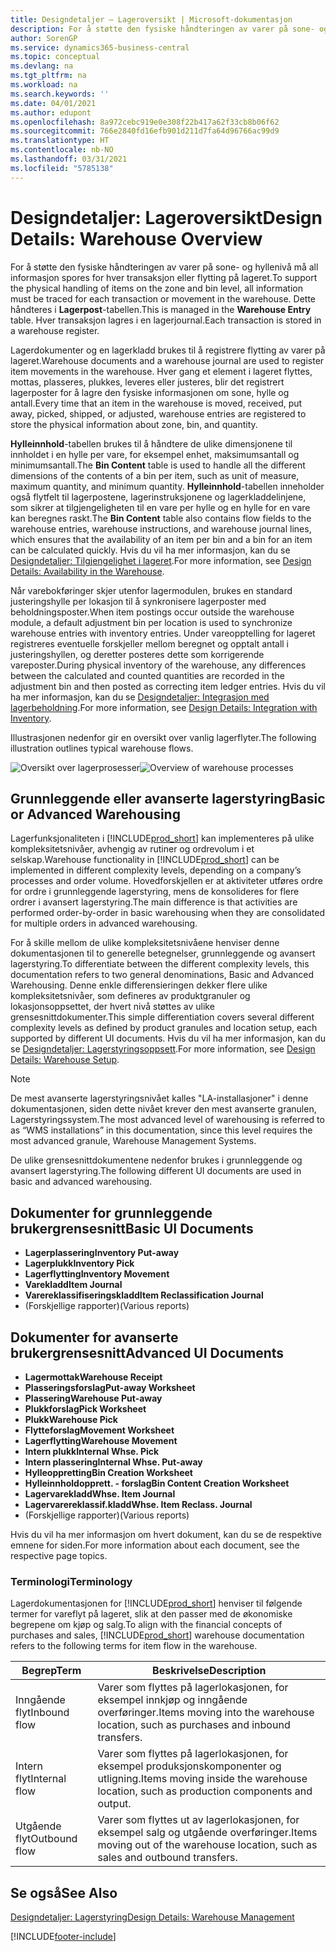 ```yaml
---
title: Designdetaljer – Lageroversikt | Microsoft-dokumentasjon
description: For å støtte den fysiske håndteringen av varer på sone- og hyllenivå må all informasjon spores for hver transaksjon eller flytting på lageret. Dette håndteres i **Lagerpost**-tabellen. Hver transaksjon lagres i en lagerjournal.
author: SorenGP
ms.service: dynamics365-business-central
ms.topic: conceptual
ms.devlang: na
ms.tgt_pltfrm: na
ms.workload: na
ms.search.keywords: ''
ms.date: 04/01/2021
ms.author: edupont
ms.openlocfilehash: 8a972cebc919e0e308f22b417a62f33cb8b06f62
ms.sourcegitcommit: 766e2840fd16efb901d211d7fa64d96766ac99d9
ms.translationtype: HT
ms.contentlocale: nb-NO
ms.lasthandoff: 03/31/2021
ms.locfileid: "5785138"
---
```

# <a name="design-details-warehouse-overview"></a><span data-ttu-id="7c2c1-105">Designdetaljer: Lageroversikt</span><span class="sxs-lookup"><span data-stu-id="7c2c1-105">Design Details: Warehouse Overview</span></span>
<span data-ttu-id="7c2c1-106">For å støtte den fysiske håndteringen av varer på sone- og hyllenivå må all informasjon spores for hver transaksjon eller flytting på lageret.</span><span class="sxs-lookup"><span data-stu-id="7c2c1-106">To support the physical handling of items on the zone and bin level, all information must be traced for each transaction or movement in the warehouse.</span></span> <span data-ttu-id="7c2c1-107">Dette håndteres i **Lagerpost**-tabellen.</span><span class="sxs-lookup"><span data-stu-id="7c2c1-107">This is managed in the **Warehouse Entry** table.</span></span> <span data-ttu-id="7c2c1-108">Hver transaksjon lagres i en lagerjournal.</span><span class="sxs-lookup"><span data-stu-id="7c2c1-108">Each transaction is stored in a warehouse register.</span></span>  

<span data-ttu-id="7c2c1-109">Lagerdokumenter og en lagerkladd brukes til å registrere flytting av varer på lageret.</span><span class="sxs-lookup"><span data-stu-id="7c2c1-109">Warehouse documents and a warehouse journal are used to register item movements in the warehouse.</span></span> <span data-ttu-id="7c2c1-110">Hver gang et element i lageret flyttes, mottas, plasseres, plukkes, leveres eller justeres, blir det registrert lagerposter for å lagre den fysiske informasjonen om sone, hylle og antall.</span><span class="sxs-lookup"><span data-stu-id="7c2c1-110">Every time that an item in the warehouse is moved, received, put away, picked, shipped, or adjusted, warehouse entries are registered to store the physical information about zone, bin, and quantity.</span></span>

<span data-ttu-id="7c2c1-111">**Hylleinnhold**-tabellen brukes til å håndtere de ulike dimensjonene til innholdet i en hylle per vare, for eksempel enhet, maksimumsantall og minimumsantall.</span><span class="sxs-lookup"><span data-stu-id="7c2c1-111">The **Bin Content** table is used to handle all the different dimensions of the contents of a bin per item, such as unit of measure, maximum quantity, and minimum quantity.</span></span> <span data-ttu-id="7c2c1-112">**Hylleinnhold**-tabellen inneholder også flytfelt til lagerpostene, lagerinstruksjonene og lagerkladdelinjene, som sikrer at tilgjengeligheten til en vare per hylle og en hylle for en vare kan beregnes raskt.</span><span class="sxs-lookup"><span data-stu-id="7c2c1-112">The **Bin Content** table also contains flow fields to the warehouse entries, warehouse instructions, and warehouse journal lines, which ensures that the availability of an item per bin and a bin for an item can be calculated quickly.</span></span> <span data-ttu-id="7c2c1-113">Hvis du vil ha mer informasjon, kan du se [Designdetaljer: Tilgjengelighet i lageret](design-details-availability-in-the-warehouse.md).</span><span class="sxs-lookup"><span data-stu-id="7c2c1-113">For more information, see [Design Details: Availability in the Warehouse](design-details-availability-in-the-warehouse.md).</span></span>  

<span data-ttu-id="7c2c1-114">Når varebokføringer skjer utenfor lagermodulen, brukes en standard justeringshylle per lokasjon til å synkronisere lagerposter med beholdningsposter.</span><span class="sxs-lookup"><span data-stu-id="7c2c1-114">When item postings occur outside the warehouse module, a default adjustment bin per location is used to synchronize warehouse entries with inventory entries.</span></span> <span data-ttu-id="7c2c1-115">Under vareopptelling for lageret registreres eventuelle forskjeller mellom beregnet og opptalt antall i justeringshyllen, og deretter posteres dette som korrigerende vareposter.</span><span class="sxs-lookup"><span data-stu-id="7c2c1-115">During physical inventory of the warehouse, any differences between the calculated and counted quantities are recorded in the adjustment bin and then posted as correcting item ledger entries.</span></span> <span data-ttu-id="7c2c1-116">Hvis du vil ha mer informasjon, kan du se [Designdetaljer: Integrasjon med lagerbeholdning](design-details-integration-with-inventory.md).</span><span class="sxs-lookup"><span data-stu-id="7c2c1-116">For more information, see [Design Details: Integration with Inventory](design-details-integration-with-inventory.md).</span></span>  

<span data-ttu-id="7c2c1-117">Illustrasjonen nedenfor gir en oversikt over vanlig lagerflyter.</span><span class="sxs-lookup"><span data-stu-id="7c2c1-117">The following illustration outlines typical warehouse flows.</span></span>  

<span data-ttu-id="7c2c1-118">![Oversikt over lagerprosesser](media/design_details_warehouse_management_overview.png "Oversikt over lagerprosesser")</span><span class="sxs-lookup"><span data-stu-id="7c2c1-118">![Overview of warehouse processes](media/design_details_warehouse_management_overview.png "Overview of warehouse processes")</span></span>  

## <a name="basic-or-advanced-warehousing"></a><span data-ttu-id="7c2c1-119">Grunnleggende eller avanserte lagerstyring</span><span class="sxs-lookup"><span data-stu-id="7c2c1-119">Basic or Advanced Warehousing</span></span>  
<span data-ttu-id="7c2c1-120">Lagerfunksjonaliteten i [!INCLUDE[prod_short](includes/prod_short.md)] kan implementeres på ulike kompleksitetsnivåer, avhengig av rutiner og ordrevolum i et selskap.</span><span class="sxs-lookup"><span data-stu-id="7c2c1-120">Warehouse functionality in [!INCLUDE[prod_short](includes/prod_short.md)] can be implemented in different complexity levels, depending on a company’s processes and order volume.</span></span> <span data-ttu-id="7c2c1-121">Hovedforskjellen er at aktiviteter utføres ordre for ordre i grunnleggende lagerstyring, mens de konsolideres for flere ordrer i avansert lagerstyring.</span><span class="sxs-lookup"><span data-stu-id="7c2c1-121">The main difference is that activities are performed order-by-order in basic warehousing when they are consolidated for multiple orders in advanced warehousing.</span></span>  

 <span data-ttu-id="7c2c1-122">For å skille mellom de ulike kompleksitetsnivåene henviser denne dokumentasjonen til to generelle betegnelser, grunnleggende og avansert lagerstyring.</span><span class="sxs-lookup"><span data-stu-id="7c2c1-122">To differentiate between the different complexity levels, this documentation refers to two general denominations, Basic and Advanced Warehousing.</span></span> <span data-ttu-id="7c2c1-123">Denne enkle differensieringen dekker flere ulike kompleksitetsnivåer, som defineres av produktgranuler og lokasjonsoppsettet, der hvert nivå støttes av ulike grensesnittdokumenter.</span><span class="sxs-lookup"><span data-stu-id="7c2c1-123">This simple differentiation covers several different complexity levels as defined by product granules and location setup, each supported by different UI documents.</span></span> <span data-ttu-id="7c2c1-124">Hvis du vil ha mer informasjon, kan du se [Designdetaljer: Lagerstyringsoppsett](design-details-warehouse-setup.md).</span><span class="sxs-lookup"><span data-stu-id="7c2c1-124">For more information, see [Design Details: Warehouse Setup](design-details-warehouse-setup.md).</span></span>  

> [!NOTE]  
>  <span data-ttu-id="7c2c1-125">De mest avanserte lagerstyringsnivået kalles "LA-installasjoner" i denne dokumentasjonen, siden dette nivået krever den mest avanserte granulen, Lagerstyringssystem.</span><span class="sxs-lookup"><span data-stu-id="7c2c1-125">The most advanced level of warehousing is referred to as “WMS installations” in this documentation, since this level requires the most advanced granule, Warehouse Management Systems.</span></span>  

 <span data-ttu-id="7c2c1-126">De ulike grensesnittdokumentene nedenfor brukes i grunnleggende og avansert lagerstyring.</span><span class="sxs-lookup"><span data-stu-id="7c2c1-126">The following different UI documents are used in basic and advanced warehousing.</span></span>  

## <a name="basic-ui-documents"></a><span data-ttu-id="7c2c1-127">Dokumenter for grunnleggende brukergrensesnitt</span><span class="sxs-lookup"><span data-stu-id="7c2c1-127">Basic UI Documents</span></span>  

-   <span data-ttu-id="7c2c1-128">**Lagerplassering**</span><span class="sxs-lookup"><span data-stu-id="7c2c1-128">**Inventory Put-away**</span></span>  
-   <span data-ttu-id="7c2c1-129">**Lagerplukk**</span><span class="sxs-lookup"><span data-stu-id="7c2c1-129">**Inventory Pick**</span></span>  
-   <span data-ttu-id="7c2c1-130">**Lagerflytting**</span><span class="sxs-lookup"><span data-stu-id="7c2c1-130">**Inventory Movement**</span></span>  
-   <span data-ttu-id="7c2c1-131">**Varekladd**</span><span class="sxs-lookup"><span data-stu-id="7c2c1-131">**Item Journal**</span></span>  
-   <span data-ttu-id="7c2c1-132">**Varereklassifiseringskladd**</span><span class="sxs-lookup"><span data-stu-id="7c2c1-132">**Item Reclassification Journal**</span></span>  
-   <span data-ttu-id="7c2c1-133">(Forskjellige rapporter)</span><span class="sxs-lookup"><span data-stu-id="7c2c1-133">(Various reports)</span></span>  

## <a name="advanced-ui-documents"></a><span data-ttu-id="7c2c1-134">Dokumenter for avanserte brukergrensesnitt</span><span class="sxs-lookup"><span data-stu-id="7c2c1-134">Advanced UI Documents</span></span>  

-   <span data-ttu-id="7c2c1-135">**Lagermottak**</span><span class="sxs-lookup"><span data-stu-id="7c2c1-135">**Warehouse Receipt**</span></span>  
-   <span data-ttu-id="7c2c1-136">**Plasseringsforslag**</span><span class="sxs-lookup"><span data-stu-id="7c2c1-136">**Put-away Worksheet**</span></span>  
-   <span data-ttu-id="7c2c1-137">**Plassering**</span><span class="sxs-lookup"><span data-stu-id="7c2c1-137">**Warehouse Put-away**</span></span>  
-   <span data-ttu-id="7c2c1-138">**Plukkforslag**</span><span class="sxs-lookup"><span data-stu-id="7c2c1-138">**Pick Worksheet**</span></span>  
-   <span data-ttu-id="7c2c1-139">**Plukk**</span><span class="sxs-lookup"><span data-stu-id="7c2c1-139">**Warehouse Pick**</span></span>  
-   <span data-ttu-id="7c2c1-140">**Flytteforslag**</span><span class="sxs-lookup"><span data-stu-id="7c2c1-140">**Movement Worksheet**</span></span>  
-   <span data-ttu-id="7c2c1-141">**Lagerflytting**</span><span class="sxs-lookup"><span data-stu-id="7c2c1-141">**Warehouse Movement**</span></span>  
-   <span data-ttu-id="7c2c1-142">**Intern plukk**</span><span class="sxs-lookup"><span data-stu-id="7c2c1-142">**Internal Whse. Pick**</span></span>  
-   <span data-ttu-id="7c2c1-143">**Intern plassering**</span><span class="sxs-lookup"><span data-stu-id="7c2c1-143">**Internal Whse. Put-away**</span></span>  
-   <span data-ttu-id="7c2c1-144">**Hylleoppretting**</span><span class="sxs-lookup"><span data-stu-id="7c2c1-144">**Bin Creation Worksheet**</span></span>  
-   <span data-ttu-id="7c2c1-145">**Hylleinnholdopprett. - forslag**</span><span class="sxs-lookup"><span data-stu-id="7c2c1-145">**Bin Content Creation Worksheet**</span></span>  
-   <span data-ttu-id="7c2c1-146">**Lagervarekladd**</span><span class="sxs-lookup"><span data-stu-id="7c2c1-146">**Whse. Item Journal**</span></span>  
-   <span data-ttu-id="7c2c1-147">**Lagervarereklassif.kladd**</span><span class="sxs-lookup"><span data-stu-id="7c2c1-147">**Whse. Item Reclass. Journal**</span></span>  
-   <span data-ttu-id="7c2c1-148">(Forskjellige rapporter)</span><span class="sxs-lookup"><span data-stu-id="7c2c1-148">(Various reports)</span></span>  

<span data-ttu-id="7c2c1-149">Hvis du vil ha mer informasjon om hvert dokument, kan du se de respektive emnene for siden.</span><span class="sxs-lookup"><span data-stu-id="7c2c1-149">For more information about each document, see the respective page topics.</span></span>  

### <a name="terminology"></a><span data-ttu-id="7c2c1-150">Terminologi</span><span class="sxs-lookup"><span data-stu-id="7c2c1-150">Terminology</span></span>  
<span data-ttu-id="7c2c1-151">Lagerdokumentasjonen for [!INCLUDE[prod_short](includes/prod_short.md)] henviser til følgende termer for vareflyt på lageret, slik at den passer med de økonomiske begrepene om kjøp og salg.</span><span class="sxs-lookup"><span data-stu-id="7c2c1-151">To align with the financial concepts of purchases and sales, [!INCLUDE[prod_short](includes/prod_short.md)] warehouse documentation refers to the following terms for item flow in the warehouse.</span></span>  

|<span data-ttu-id="7c2c1-152">Begrep</span><span class="sxs-lookup"><span data-stu-id="7c2c1-152">Term</span></span>|<span data-ttu-id="7c2c1-153">Beskrivelse</span><span class="sxs-lookup"><span data-stu-id="7c2c1-153">Description</span></span>|  
|----------|---------------------------------------|  
|<span data-ttu-id="7c2c1-154">Inngående flyt</span><span class="sxs-lookup"><span data-stu-id="7c2c1-154">Inbound flow</span></span>|<span data-ttu-id="7c2c1-155">Varer som flyttes på lagerlokasjonen, for eksempel innkjøp og inngående overføringer.</span><span class="sxs-lookup"><span data-stu-id="7c2c1-155">Items moving into the warehouse location, such as purchases and inbound transfers.</span></span>|  
|<span data-ttu-id="7c2c1-156">Intern flyt</span><span class="sxs-lookup"><span data-stu-id="7c2c1-156">Internal flow</span></span>|<span data-ttu-id="7c2c1-157">Varer som flyttes på lagerlokasjonen, for eksempel produksjonskomponenter og utligning.</span><span class="sxs-lookup"><span data-stu-id="7c2c1-157">Items moving inside the warehouse location, such as production components and output.</span></span>|  
|<span data-ttu-id="7c2c1-158">Utgående flyt</span><span class="sxs-lookup"><span data-stu-id="7c2c1-158">Outbound flow</span></span>|<span data-ttu-id="7c2c1-159">Varer som flyttes ut av lagerlokasjonen, for eksempel salg og utgående overføringer.</span><span class="sxs-lookup"><span data-stu-id="7c2c1-159">Items moving out of the warehouse location, such as sales and outbound transfers.</span></span>|  

## <a name="see-also"></a><span data-ttu-id="7c2c1-160">Se også</span><span class="sxs-lookup"><span data-stu-id="7c2c1-160">See Also</span></span>  
 [<span data-ttu-id="7c2c1-161">Designdetaljer: Lagerstyring</span><span class="sxs-lookup"><span data-stu-id="7c2c1-161">Design Details: Warehouse Management</span></span>](design-details-warehouse-management.md)


[!INCLUDE[footer-include](includes/footer-banner.md)]
